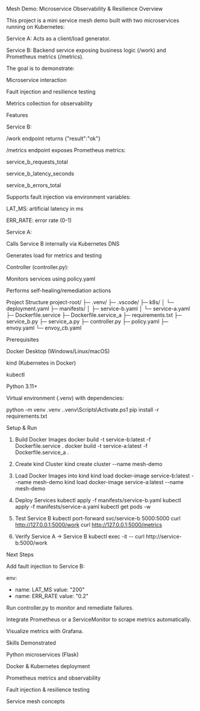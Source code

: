 Mesh Demo: Microservice Observability & Resilience
Overview

This project is a mini service mesh demo built with two microservices running on Kubernetes:

Service A: Acts as a client/load generator.

Service B: Backend service exposing business logic (/work) and Prometheus metrics (/metrics).

The goal is to demonstrate:

Microservice interaction

Fault injection and resilience testing

Metrics collection for observability

Features

Service B:

/work endpoint returns {"result":"ok"}

/metrics endpoint exposes Prometheus metrics:

service_b_requests_total

service_b_latency_seconds

service_b_errors_total

Supports fault injection via environment variables:

LAT_MS: artificial latency in ms

ERR_RATE: error rate (0-1)

Service A:

Calls Service B internally via Kubernetes DNS

Generates load for metrics and testing

Controller (controller.py):

Monitors services using policy.yaml

Performs self-healing/remediation actions

Project Structure
project-root/
├─ .venv/
├─ .vscode/
├─ k8s/
│   └─ deployment.yaml
├─ manifests/
│   ├─ service-b.yaml
│   └─ service-a.yaml
├─ Dockerfile.service
├─ Dockerfile.service_a
├─ requirements.txt
├─ service_b.py
├─ service_a.py
├─ controller.py
├─ policy.yaml
├─ envoy.yaml
└─ envoy_cb.yaml

Prerequisites

Docker Desktop (Windows/Linux/macOS)

kind (Kubernetes in Docker)

kubectl

Python 3.11+

Virtual environment (.venv) with dependencies:

python -m venv .venv
.\.venv\Scripts\Activate.ps1
pip install -r requirements.txt

Setup & Run
1. Build Docker Images
docker build -t service-b:latest -f Dockerfile.service .
docker build -t service-a:latest -f Dockerfile.service_a .

2. Create kind Cluster
kind create cluster --name mesh-demo

3. Load Docker Images into kind
kind load docker-image service-b:latest --name mesh-demo
kind load docker-image service-a:latest --name mesh-demo

4. Deploy Services
kubectl apply -f manifests/service-b.yaml
kubectl apply -f manifests/service-a.yaml
kubectl get pods -w

5. Test Service B
kubectl port-forward svc/service-b 5000:5000
curl http://127.0.0.1:5000/work
curl http://127.0.0.1:5000/metrics

6. Verify Service A → Service B
kubectl exec -it <service-a-pod-name> -- curl http://service-b:5000/work

Next Steps

Add fault injection to Service B:

env:
  - name: LAT_MS
    value: "200"
  - name: ERR_RATE
    value: "0.2"


Run controller.py to monitor and remediate failures.

Integrate Prometheus or a ServiceMonitor to scrape metrics automatically.

Visualize metrics with Grafana.

Skills Demonstrated

Python microservices (Flask)

Docker & Kubernetes deployment

Prometheus metrics and observability

Fault injection & resilience testing

Service mesh concepts